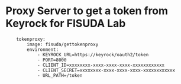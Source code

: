 # Proxy Server to get a token from Keyrock for FISUDA Lab

```
    tokenproxy:
        image: fisuda/gettokenproxy
        environment:
            - KEYROCK_URL=https://keyrock/oauth2/token
            - PORT=8000
            - CLIENT_ID=xxxxxxxx-xxxx-xxxx-xxxx-xxxxxxxxxxxx
            - CLIENT_SECRET=xxxxxxxx-xxxx-xxxx-xxxx-xxxxxxxxxxxx
            - URL_PATH=/token
```
